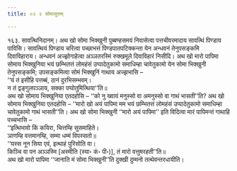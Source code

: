 ```yaml
---
title: ०२ २ सोमासुत्तम्

---
```


१६३. सावत्थिनिदानम्। अथ खो सोमा भिक्खुनी पुब्बण्हसमयं निवासेत्वा पत्तचीवरमादाय सावत्थिं पिण्डाय पाविसि। सावत्थियं पिण्डाय चरित्वा पच्छाभत्तं पिण्डपातपटिक्कन्ता येन अन्धवनं तेनुपसङ्कमि दिवाविहाराय। अन्धवनं अज्झोगाहेत्वा अञ्ञतरस्मिं रुक्खमूले दिवाविहारं निसीदि। अथ खो मारो पापिमा सोमाय भिक्खुनिया भयं छम्भितत्तं लोमहंसं उप्पादेतुकामो समाधिम्हा चावेतुकामो येन सोमा भिक्खुनी तेनुपसङ्कमि; उपसङ्कमित्वा सोमं भिक्खुनिं गाथाय अज्झभासि –  
‘‘यं तं इसीहि पत्तब्बं, ठानं दुरभिसम्भवम्।  
न तं द्वङ्गुलपञ्ञाय, सक्का पप्पोतुमित्थिया’’ति॥  
अथ खो सोमाय भिक्खुनिया एतदहोसि – ‘‘को नु ख्वायं मनुस्सो वा अमनुस्सो वा गाथं भासती’’ति? अथ खो सोमाय भिक्खुनिया एतदहोसि – ‘‘मारो खो अयं पापिमा मम भयं छम्भितत्तं लोमहंसं उप्पादेतुकामो समाधिम्हा चावेतुकामो गाथं भासती’’ति। अथ खो सोमा भिक्खुनी ‘‘मारो अयं पापिमा’’ इति विदित्वा मारं पापिमन्तं गाथाहि पच्चभासि –  
‘‘इत्थिभावो किं कयिरा, चित्तम्हि सुसमाहिते।  
ञाणम्हि वत्तमानम्हि, सम्मा धम्मं विपस्सतो॥  
‘‘यस्स नून सिया एवं, इत्थाहं पुरिसोति वा।  
किञ्चि वा पन अञ्ञस्मि [अस्मीति (स्या॰ कं॰ पी॰)], तं मारो वत्तुमरहती’’ति॥  
अथ खो मारो पापिमा ‘‘जानाति मं सोमा भिक्खुनी’’ति दुक्खी दुम्मनो तत्थेवन्तरधायीति।  

